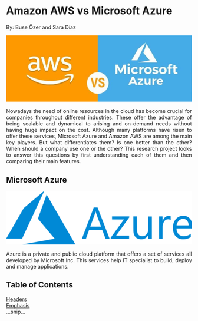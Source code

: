 # Amazon AWS vs Microsoft Azure
By: Buse Özer and Sara Díaz 

<p align="center"><img src="./images/awsVsAzure.jpg"/></p>

<p align="justify">
 Nowadays the need of online resources in the cloud has become crucial for companies throughout different industries. These offer the advantage of being scalable and dynamical to arising and on-demand needs without having huge impact on the cost. Although many platforms have risen to offer these services, Microsoft Azure and Amazon AWS are among the main key players. But what differentiates them? Is one better than the other? When should a company use one or the other? This research project looks to answer this questions by first understanding each of them and then comparing their main features.
</p>



## Microsoft Azure

<p align="left"><img src="./images/azure.png"/></p>

<p align="justify"> Azure is a private and public cloud platform that offers a set of services all developed by Microsoft Inc. This services help IT specialist to build, deploy and manage applications.
</p>
 
## Table of Contents  
[Headers](#headers)  
[Emphasis](#emphasis)  
...snip...    
<a name="headers"/>

  
 
